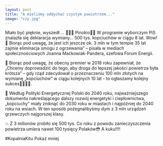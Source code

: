 ```yaml
---
layout: post
title: "A mieliśmy oddychać czystym powietrzem..."
image: "czy.jpg"
---
```

Miało być pięknie, wyszedł … 🤥🤥🤥 Pinokio🙈😉 W programie wyborczym PiS znalazła się deklaracja wymiany… 500 tys. kopciuchów w ciągu 8 lat. Wow! 🤯 Biorąc pod uwagę, że jest ich jeszcze ok. 3 mln w tym tempie 35 lat zajmie eliminacja smogu z ogrzewania” – pisała w mediach społecznościowych Joanna Maćkowiak-Pandera, szefowa Forum Energii.

🤥 Biorąc pod uwagę, że obecny premier w 2018 roku zapewniał, że „Chcemy doprowadzić do tego, aby droga do lepszej jakości powietrza była krótsza” – gdy rząd zdecydował o przeznaczeniu 100 mln złotych na wymianę „kopciuchów” w ciągu kolejnych 10 lat - to ogłaszamy kolejny sukces🥳👏👏👏.

🔴 Według Polityki Energetycznej Polski do 2040 roku, najważniejszego dokumentu nakreślającego dalszy rozwój energetyki i ciepłownictwa, „kopciuchy” miały zniknąć do 2030 roku w miastach i najpóźniej do 2040 roku na wsiach. W ten sposób pożegnalibyśmy dym z 3 mln urządzeń grzewczych najgorszej klasy.

💥 Z 3 milionów zrobiło się 500 tys. Co roku z powodu zanieczyszczenia powietrza umiera nawet 100 tysięcy Polaków😳 A kuku!!!!

#KopalniaKitu Pokaż mniej

